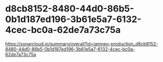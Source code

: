 # d8cb8152-8480-44d0-86b5-0b1d187ed196-3b61e5a7-6132-4cec-bc0a-62de7a73c75a
https://sonarcloud.io/summary/overall?id=iamneo-production_d8cb8152-8480-44d0-86b5-0b1d187ed196-3b61e5a7-6132-4cec-bc0a-62de7a73c75a
